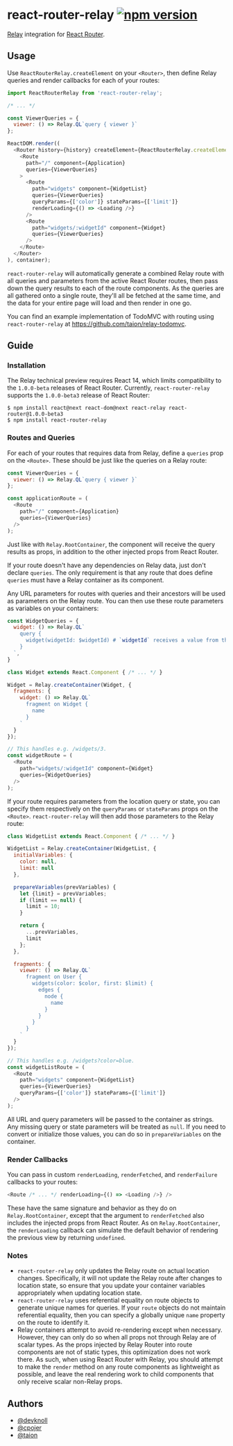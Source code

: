 # react-router-relay [![npm version](https://badge.fury.io/js/react-router-relay.svg)](http://badge.fury.io/js/react-router-relay)
[Relay](http://facebook.github.io/relay/) integration for [React Router](http://rackt.github.io/react-router/).

## Usage

Use `ReactRouterRelay.createElement` on your `<Router>`, then define Relay queries and render callbacks for each of your routes:

```js
import ReactRouterRelay from 'react-router-relay';

/* ... */

const ViewerQueries = {
  viewer: () => Relay.QL`query { viewer }`
};

ReactDOM.render((
  <Router history={history} createElement={ReactRouterRelay.createElement}>
    <Route
      path="/" component={Application}
      queries={ViewerQueries}
    >
      <Route
        path="widgets" component={WidgetList}
        queries={ViewerQueries}
        queryParams={['color']} stateParams={['limit']}
        renderLoading={() => <Loading />}
      />
      <Route
        path="widgets/:widgetId" component={Widget}
        queries={ViewerQueries}
      />
    </Route>
  </Router>
), container);
```

`react-router-relay` will automatically generate a combined Relay route with all queries and parameters from the active React Router routes, then pass down the query results to each of the route components. As the queries are all gathered onto a single route, they'll all be fetched at the same time, and the data for your entire page will load and then render in one go.

You can find an example implementation of TodoMVC with routing using `react-router-relay` at https://github.com/taion/relay-todomvc.

## Guide

### Installation

The Relay technical preview requires React 14, which limits compatibility to the `1.0.0-beta` releases of React Router. Currently, `react-router-relay` supports the `1.0.0-beta3` release of React Router:

```shell
$ npm install react@next react-dom@next react-relay react-router@1.0.0-beta3
$ npm install react-router-relay
```

### Routes and Queries

For each of your routes that requires data from Relay, define a `queries` prop on the `<Route>`. These should be just like the queries on a Relay route:

```js
const ViewerQueries = {
  viewer: () => Relay.QL`query { viewer }`
};

const applicationRoute = (
  <Route
    path="/" component={Application}
    queries={ViewerQueries}
  />
);
```

Just like with `Relay.RootContainer`, the component will receive the query results as props, in addition to the other injected props from React Router.

If your route doesn't have any dependencies on Relay data, just don't declare `queries`. The only requirement is that any route that does define `queries` must have a Relay container as its component.

Any URL parameters for routes with queries and their ancestors will be used as parameters on the Relay route. You can then use these route parameters as variables on your containers:

```js
const WidgetQueries = {
  widget: () => Relay.QL`
    query {
      widget(widgetId: $widgetId) # `widgetId` receives a value from the route
    }
  `,
}

class Widget extends React.Component { /* ... */ }

Widget = Relay.createContainer(Widget, {
  fragments: {
    widget: () => Relay.QL`
      fragment on Widget {
        name
      }
    `
  }
});

// This handles e.g. /widgets/3.
const widgetRoute = (
  <Route
    path="widgets/:widgetId" component={Widget}
    queries={WidgetQueries}
  />
);
```

If your route requires parameters from the location query or state, you can specify them respectively on the `queryParams` or `stateParams` props on the `<Route>`. `react-router-relay` will then add those parameters to the Relay route:

```js
class WidgetList extends React.Component { /* ... */ }

WidgetList = Relay.createContainer(WidgetList, {
  initialVariables: {
    color: null,
    limit: null
  },

  prepareVariables(prevVariables) {
    let {limit} = prevVariables;
    if (limit == null) {
      limit = 10;
    }

    return {
      ...prevVariables,
      limit
    };
  },

  fragments: {
    viewer: () => Relay.QL`
      fragment on User {
        widgets(color: $color, first: $limit) {
          edges {
            node {
              name
            }
          }
        }
      }
    `
  }
});

// This handles e.g. /widgets?color=blue.
const widgetListRoute = (
  <Route
    path="widgets" component={WidgetList}
    queries={ViewerQueries}
    queryParams={['color']} stateParams={['limit']}
  />
);
```

All URL and query parameters will be passed to the container as strings. Any missing query or state parameters will be treated as `null`. If you need to convert or initialize those values, you can do so in `prepareVariables` on the container.

### Render Callbacks

You can pass in custom `renderLoading`, `renderFetched`, and `renderFailure` callbacks to your routes:

```js
<Route /* ... */ renderLoading={() => <Loading />} />
```

These have the same signature and behavior as they do on `Relay.RootContainer`, except that the argument to `renderFetched` also includes the injected props from React Router. As on `Relay.RootContainer`, the `renderLoading` callback can simulate the default behavior of rendering the previous view by returning `undefined`.

### Notes

- `react-router-relay` only updates the Relay route on actual location changes. Specifically, it will not update the Relay route after changes to location state, so ensure that you update your container variables appropriately when updating location state.
- `react-router-relay` uses referential equality on route objects to generate unique names for queries. If your `route` objects do not maintain referential equality, then you can specify a globally unique `name` property on the route to identify it.
- Relay containers attempt to avoid re-rendering except when necessary. However, they can only do so when all props not through Relay are of scalar types. As the props injected by Relay Router into route components are not of static types, this optimization does not work there. As such, when using React Router with Relay, you should attempt to make the `render` method on any route components as lightweight as possible, and leave the real rendering work to child components that only receive scalar non-Relay props.

## Authors

- [@devknoll](https://github.com/devknoll)
- [@cpojer](https://github.com/cpojer)
- [@taion](https://github.com/taion)

